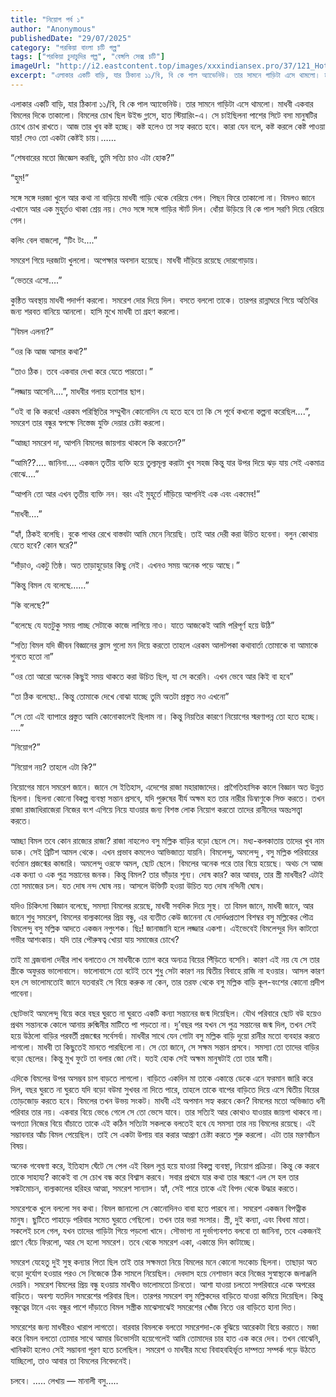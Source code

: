 ```yaml
---
title: "নিয়োগ পর্ব ১"
author: "Anonymous"
publishedDate: "29/07/2025"
category: "পরকিয়া বাংলা চটি গল্প"
tags: ["পরকিয়া চুদাচুদির গল্প", "বেঙ্গলি সেক্স চটি"]
imageUrl: "http://i2.eastcontent.top/images/xxxindiansex.pro/37/121_Hot_indian_minimal.jpg"
excerpt: "এলাকার একটি বাড়ি, যার ঠিকানা ১১/বি, বি কে পাল অ্যাভেনিউ। তার সামনে গাড়িটা এসে থামলো। মাধবী একবার বিমলের দিকে তাকালো। বিমলের চোখ ছিল উইন্ড গ্লাসে, হাত স্টিয়ারিং-এ। সে চাইছিলনা পাশের সিটে বসা মানুষটির চ..."
---
```


এলাকার একটি বাড়ি, যার ঠিকানা ১১/বি, বি কে পাল অ্যাভেনিউ। তার সামনে গাড়িটা এসে থামলো। মাধবী একবার বিমলের দিকে তাকালো। বিমলের চোখ ছিল উইন্ড গ্লাসে, হাত স্টিয়ারিং-এ। সে চাইছিলনা পাশের সিটে বসা মানুষটির চোখে চোখ রাখতে। আজ তার খুব কষ্ট হচ্ছে। কষ্ট হলেও তা সহ্য করতে হবে। কারা যেন বলে, কষ্ট করলে কেষ্ট পাওয়া যায়! সেও তো একটা কেষ্টই চায়।……


“শেষবারের মতো জিজ্ঞেস করছি, তুমি সত্যি চাও এটা হোক?”


“হুম!”


সঙ্গে সঙ্গে দরজা খুলে আর কথা না বাড়িয়ে মাধবী গাড়ি থেকে বেরিয়ে গেল। পিছন ফিরে তাকালো না। বিমলও জানে এখানে আর এক মুহূর্তও থাকা শ্রেয় নয়। সেও সঙ্গে সঙ্গে গাড়ির স্টার্ট দিল। ধোঁয়া উড়িয়ে বি কে পাল সরণি দিয়ে বেরিয়ে গেল।


কলিং বেল বাজলো, “টিং টং….”


সমরেশ গিয়ে দরজাটা খুললো। অপেক্ষার অবসান হয়েছে। মাধবী দাঁড়িয়ে রয়েছে দোরগোড়ায়।


“ভেতরে এসো….”


কুন্ঠিত অবস্থায় মাধবী পদার্পণ করলো। সমরেশ দোর দিয়ে দিল। বসতে বললো তাকে। তারপর রান্নাঘরে গিয়ে অতিথির জন্য শরবত বানিয়ে আনলো। হাসি মুখে মাধবী তা গ্রহণ করলো।


“বিমল এলনা?”


“ওর কি আজ আসার কথা?”


“তাও ঠিক। তবে একবার দেখা করে যেতে পারতো।”


“লজ্জায় আসেনি….”, মাধবীর গলায় হতাশার ছাপ।


“ওই বা কি করবে! এরকম পরিস্থিতির সম্মুখীন কোনোদিন যে হতে হবে তা কি সে পূর্বে কখনো কল্পনা করেছিল….”, সমরেশ তার বন্ধুর স্বপক্ষে নিস্তেজ যুক্তি দেয়ার চেষ্টা করলো।


“আচ্ছা সমরেশ দা, আপনি বিমলের জায়গায় থাকলে কি করতেন?”


“আমি??…. জানিনা…. একজন তৃতীয় ব্যক্তি হয়ে তুল্যমূল্য করাটা খুব সহজ কিন্তু যার উপর দিয়ে ঝড় যায় সেই একমাত্র বোঝে….”


“আপনি তো আর এখন তৃতীয় ব্যক্তি নন। বরং এই মুহূর্তে দাঁড়িয়ে আপনিই এক এবং একমেব!”


“মাধবী….”


“হ্যাঁ, ঠিকই বলেছি। বুকে পাথর রেখে বাস্তবটা আমি মেনে নিয়েছি। তাই আর দেরী করা উচিত হবেনা। বলুন কোথায় যেতে হবে? কোন ঘরে?”


“দাঁড়াও, একটু তিষ্ঠ। অত তাড়াহুড়োর কিছু নেই। এখনও সময় অনেক পড়ে আছে।”


“কিন্তু বিমল যে বলেছে……”


“কি বলেছে?”


“বলেছে যে যতটুকু সময় পাচ্ছ সেটাকে কাজে লাগিয়ে নাও। যাতে আজকেই আমি পরিপূর্ণ হয়ে উঠি”


“সত্যি বিমল যদি জীবন বিজ্ঞানের ক্লাস গুলো মন দিয়ে করতো তাহলে এরকম আলটপকা কথাবার্তা তোমাকে বা আমাকে শুনতে হতো না”


“ওর তো আরো অনেক কিছুই সময় থাকতে করা উচিত ছিল, যা সে করেনি। এখন ভেবে আর কিই বা হবে”


“তা ঠিক বলেছো.. কিন্তু তোমাকে দেখে বোঝা যাচ্ছে তুমি অতটা প্রস্তুত নও এখনো”


“সে তো এই ব্যাপারে প্রস্তুত আমি কোনোকালেই ছিলাম না। কিন্তু নিয়তির কারণে নিয়োগের স্মরণাপন্ন তো হতে হচ্ছে। ….”


“নিয়োগ?”


“নিয়োগ নয়? তাহলে এটা কি?”


নিয়োগের মানে সমরেশ জানে। জানে সে ইতিহাস, এদেশের রাজা মহারাজাদের। প্রাগৈতিহাসিক কালে বিজ্ঞান অত উন্নত ছিলনা। ছিলনা কোনো বিকল্প ব্যবস্থা সন্তান প্রসবে, যদি পুরুষের বীর্য অক্ষম হত তার নারীর ডিম্বাণুকে সিক্ত করতে। তখন রাজা রাজাধিরাজেরা নিজের বংশ এগিয়ে নিয়ে যাওয়ার জন্য বিশস্ত লোক নিয়োগ করতো তাদের রানীদের অন্তঃসত্ত্বা করতে।


আচ্ছা বিমল তবে কোন রাজ্যের রাজা? রাজা নাহলেও বসু মল্লিক বাড়ির বড়ো ছেলে সে। মধ্য-কলকাতায় তাদের খুব নাম ডাক। সেই ব্রিটিশ আমল থেকে। এখন প্রভাব কমলেও আভিজাত্য যায়নি। বিমলেন্দু, অমলেন্দু , বসু মল্লিক পরিবারের বর্তমান প্রজন্মের কান্ডারি। অমলেন্দু ওরফে অমল, ছোট ছেলে। বিমলের অনেক পরে তার বিয়ে হয়েছে। অথচ সে আজ এক কন্যা ও এক পুত্র সন্তানের জনক। কিন্তু বিমল? তার ভাঁড়ার শূন্য। দোষ কার? কার আবার, তার স্ত্রী মাধবীর? এটাই তো সমাজের চল। যত দোষ নন্দ ঘোষ নয়। আসলে উক্তিটি হওয়া উচিত যত দোষ নন্দিনী ঘোষ।


যদিও চিকিৎসা বিজ্ঞান বলেছে, সমস্যা বিমলের রয়েছে, মাধবী সবদিক দিয়ে সুস্থ। তা বিমল জানে, মাধবী জানে, আর জানে শুধু সমরেশ, বিমলের বাল্যকালের প্রিয় বন্ধু, এর ব্যতীত কেউ জানেনা যে দোর্দণ্ডপ্রতাপ বিশম্বর বসু মল্লিকের পৌত্র বিমলেন্দু বসু মল্লিক আদতে একজন নপুংশক। ছিঃ! জানাজানি হলে লজ্জার একশা। এইভেবেই বিমলেন্দুর দিন কাটতো গভীর আশংকায়। যদি তার পৌরুষত্ব খোয়া যায় সমাজের চোখে?


তাই মা ব্রজবালা দেবীর লাখ বলাতেও সে মাধবীকে ত্যাগ করে অন্যত্র বিয়ের পিঁড়িতে বসেনি। কারণ এই নয় যে সে তার স্ত্রীকে অফুরন্ত ভালোবাসে। ভালোবাসে তো বটেই তবে শুধু সেটা কারণ নয় দ্বিতীয় বিবাহে রাজি না হওয়ার। আসল কারণ হল সে ভালোমতোই জানে যতবারই সে বিয়ে করুক না কেন, তার তরফ থেকে বসু মল্লিক বাড়ি কূল-বংশের কোনো প্রদীপ পাবেনা।


ছোটভাই অমলেন্দু বিয়ে করে বছর ঘুরতে না ঘুরতে একটি কন্যা সন্তানের জন্ম দিয়েছিল। যৌথ পরিবারে ছোট বউ হয়েও প্রথম সন্তানকে কোলে আনায় রুক্মিনীর মাটিতে পা পড়তো না। দু’বছর পর যখন সে পুত্র সন্তানের জন্ম দিল, তখন সেই হয়ে উঠলো বাড়ির পরবর্তী প্রজন্মের সর্বেসর্বা। মাধবীর সাথে যেন গোটা বসু মল্লিক বাড়ি দুয়ো রানীর মতো ব্যবহার করতে লাগলো। মাধবী তা কিছুতেই মানতে পারছিলো না। সে তো জানে, সে সক্ষম সন্তান প্রসবে। সমস্যা তো তাদের বাড়ির বড়ো ছেলের। কিন্তু মুখ ফুটে তা বলার জো নেই। যতই হোক সেই অক্ষম মানুষটাই তো তার স্বামী।


এদিকে বিমলের উপর অসম্ভব চাপ বাড়তে লাগলো। বাড়িতে একদিন মা তাকে একান্তে ডেকে এনে ফরমান জারি করে দিল, বছর ঘুরতে না ঘুরতে যদি বড়ো বউমা সুখবর না দিতে পারে, তাহলে তাকে বাপের বাড়িতে দিয়ে এসে দ্বিতীয় বিয়ের তোড়জোড় করতে হবে। বিমলের তখন উভয় সংকট। মাধবী এই অপমান সহ্য করবে কেন? বিমলের মতো অভিজাত ধনী পরিবার তার নয়। একবার বিয়ে ভেঙে গেলে সে তো ভেসে যাবে। তার সত্যিই আর কোথাও যাওয়ার জায়গা থাকবে না। অগত্যা নিজের বিয়ে বাঁচাতে তাকে এই কঠিন সত্যিটা সকলকে বলতেই হবে যে সমস্যা তার নয় বিমলের রয়েছে। এই সম্ভাবনার আঁচ বিমল পেয়েছিল। তাই সে একটা উপায় বার করার আপ্রাণ চেষ্টা করতে শুরু করলো। এটা তার মরণবাঁচন বিষয়।


অনেক গবেষণা করে, ইতিহাস ঘেঁটে সে পেল এই বিরল লুপ্ত হয়ে যাওয়া বিকল্প ব্যবস্থা, নিয়োগ প্রক্রিয়া। কিন্তু কে করবে তাকে সাহায্য? কাকেই বা সে চোখ বন্ধ করে বিশ্বাস করবে। সবার প্রথমে যার কথা তার স্মরণে এল সে হল তার সঙ্কটমোচন, বাল্যকালের হরিহর আত্মা, সমরেশ সান্যাল। হ্যাঁ, সেই পারে তাকে এই বিপদ থেকে উদ্ধার করতে।


সমরেশকে খুলে বললো সব কথা। বিমল জানালো সে কোনোদিনও বাবা হতে পারবে না। সমরেশ একজন বিপত্নীক মানুষ। ছুটিতে পাহাড়ে পরিবার সমেত ঘুরতে গেছিলো। তখন তার ভরা সংসার। স্ত্রী, দুই কন্যা, এবং বিধবা মাতা। সকলেই চলে গেল, যখন তাদের গাড়িটা গিয়ে পড়লো খাদে। সৌভাগ্য না দুর্ভাগ্যবশত বলবো তা জানিনা, তবে একজনই প্রাণে বেঁচে ফিরলো, আর সে হলো সমরেশ। তবে থেকে সমরেশ একা, একান্তে দিন কাটাচ্ছে।


সমরেশ যেহেতু দুই সুস্থ কন্যার পিতা ছিল তাই তার সক্ষমতা নিয়ে বিমলের মনে কোনো সংকোচ ছিলনা। তাছাড়া অত বড়ো দুর্যোগ হওয়ার পরও সে নিজেকে ঠিক সামলে নিয়েছিল। দেবদাস হয়ে নেশাভান করে নিজের সুস্বাস্থ্যকে জলাঞ্জলি দেয়নি। সমরেশ বিমলের প্রিয় বন্ধু হওয়ায় মাধবীও ভালোমতো চিনতো। আশা যাওয়া চলতো সপরিবারে একে অপরের বাড়িতে। অবশ্য যতদিন সমরেশের পরিবার ছিল। তারপর সমরেশ বসু মল্লিকদের বাড়িতে যাওয়া কমিয়ে দিয়েছিল। কিন্তু বন্ধুত্বের টানে এবং বন্ধুর পাশে দাঁড়াতে বিমল সস্ত্রীক মাঝেসাঝেই সমরেশের খোঁজ নিতে ওর বাড়িতে হানা দিত।


সমরেশের জন্য মাধবীরও খারাপ লাগতো। বারবার বিমলকে বলতো সমরেশদা-কে বুঝিয়ে আরেকটা বিয়ে করাতে। মজা করে বিমল বলতো তোমার সাথে আমার ডিভোর্সটা হয়েগেলেই আমি তোমাদের চার হাত এক করে দেব। তখন বোঝেনি, খানিকটা হলেও সেই সম্ভাবনা পূরণ হতে চলেছিল। সমরেশ ও মাধবীর মধ্যে বিবাহবহির্ভূত দাম্পত্য সম্পর্ক গড়ে উঠতে যাচ্ছিলো, তাও আবার তা বিমলের নিবেদনেই।


চলবে। ….. লেখায় — মানালী বসু…..
